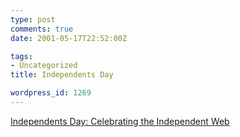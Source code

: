```yaml
---
type: post
comments: true
date: 2001-05-17T22:52:00Z

tags:
- Uncategorized
title: Independents Day

wordpress_id: 1269
---
```


[Independents Day: Celebrating the Independent Web](http://www.independentsday.org/)

